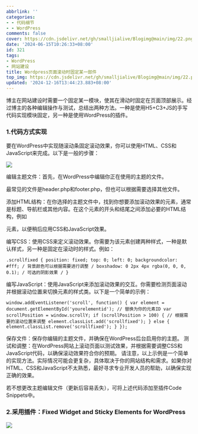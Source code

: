 ```yaml
---
abbrlink: ''
categories:
- - 代码细节
- - WordPress
comments: false
cover: https://cdn.jsdelivr.net/gh/smalljialive/Blogimg@main/img/22.png
date: '2024-06-15T10:26:33+08:00'
id: 321
tags:
- WordPress
- 网站建设
title: Wordpress页面滚动时固定某一部件
top_img: https://cdn.jsdelivr.net/gh/smalljialive/Blogimg@main/img/22.png
updated: '2024-12-16T13:44:23.883+08:00'
---
```

博主在网站建设时需要一个固定某一模块，使其在滑动时固定在页面顶部展示。经过博主的各种编辑操作与测试，总结出两种方法。一种是使用H5+C3+JS的手写代码实现模块固定，另一种是使用WordPress的插件。

### 1.代码方式实现

要在WordPress中实现随滚动条固定滚动效果，你可以使用HTML、CSS和JavaScript来完成。以下是一般的步骤：

![](https://cdn.jsdelivr.net/gh/smalljialive/Blogimg@main/img/21.jpg)

编辑主题文件：首先，在WordPress中编辑你正在使用的主题的文件。

最常见的文件是header.php和footer.php，但也可以根据需要选择其他文件。

添加HTML结构：在你选择的主题文件中，找到你想要添加滚动效果的元素，通常是标题、导航栏或其他内容。在这个元素的开头和结尾之间添加必要的HTML结构，例如<div>元素，以便稍后应用CSS和JavaScript效果。

编写CSS：使用CSS来定义滚动效果。你需要为该元素创建两种样式，一种是默认样式，另一种是固定在滚动时的样式。例如：

```
.scrollfixed { position: fixed; top: 0; left: 0; backgroundcolor: #fff; / 背景颜色可以根据需要进行调整 / boxshadow: 0 2px 4px rgba(0, 0, 0, 0.1); / 可选的阴影效果 / }
```

编写JavaScript：使用JavaScript来添加滚动效果的交互。你需要检测页面滚动并根据滚动位置来切换元素的样式类。以下是一个简单的示例：

```
window.addEventListener('scroll', function() { var element = document.getElementById('yourelementid'); // 替换为你的元素ID var scrollPosition = window.scrollY; if (scrollPosition > 100) { // 根据需要的滚动位置来调整 element.classList.add('scrollfixed'); } else { element.classList.remove('scrollfixed'); } });
```


保存文件：保存你编辑的主题文件，并确保在WordPress后台启用你的主题。 测试和调整：在WordPress网站上滚动页面以测试效果，并根据需要调整CSS和JavaScript代码，以确保滚动效果符合你的预期。 请注意，以上示例是一个简单的实现方法。实际情况可能会更复杂，具体取决于你的网站结构和需求。如果你对HTML、CSS和JavaScript不太熟悉，最好寻求专业开发人员的帮助，以确保实现正确的效果。

若不想更改主题编辑文件（更新后容易丢失），可将上述代码添加至插件Code Snippets中。

### 2.采用插件：Fixed Widget and Sticky Elements for WordPress

![](https://cdn.jsdelivr.net/gh/smalljialive/Blogimg@main/img/22.png)
